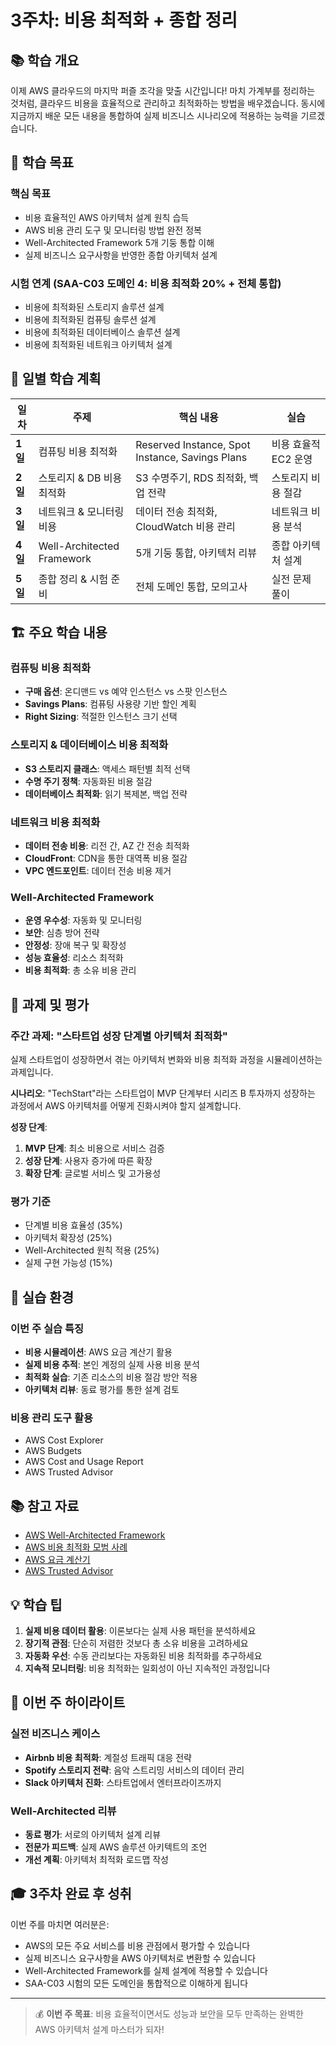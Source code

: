 # 3주차: 비용 최적화 + 종합 정리

## 📚 학습 개요

이제 AWS 클라우드의 마지막 퍼즐 조각을 맞출 시간입니다! 마치 가계부를 정리하는 것처럼, 클라우드 비용을 효율적으로 관리하고 최적화하는 방법을 배우겠습니다. 동시에 지금까지 배운 모든 내용을 통합하여 실제 비즈니스 시나리오에 적용하는 능력을 기르겠습니다.

## 🎯 학습 목표

### 핵심 목표
- 비용 효율적인 AWS 아키텍처 설계 원칙 습득
- AWS 비용 관리 도구 및 모니터링 방법 완전 정복
- Well-Architected Framework 5개 기둥 통합 이해
- 실제 비즈니스 요구사항을 반영한 종합 아키텍처 설계

### 시험 연계 (SAA-C03 도메인 4: 비용 최적화 20% + 전체 통합)
- 비용에 최적화된 스토리지 솔루션 설계
- 비용에 최적화된 컴퓨팅 솔루션 설계
- 비용에 최적화된 데이터베이스 솔루션 설계
- 비용에 최적화된 네트워크 아키텍처 설계

## 📅 일별 학습 계획

| 일차 | 주제 | 핵심 내용 | 실습 |
|------|------|---------|------|
| **1일** | 컴퓨팅 비용 최적화 | Reserved Instance, Spot Instance, Savings Plans | 비용 효율적 EC2 운영 |
| **2일** | 스토리지 & DB 비용 최적화 | S3 수명주기, RDS 최적화, 백업 전략 | 스토리지 비용 절감 |
| **3일** | 네트워크 & 모니터링 비용 | 데이터 전송 최적화, CloudWatch 비용 관리 | 네트워크 비용 분석 |
| **4일** | Well-Architected Framework | 5개 기둥 통합, 아키텍처 리뷰 | 종합 아키텍처 설계 |
| **5일** | 종합 정리 & 시험 준비 | 전체 도메인 통합, 모의고사 | 실전 문제 풀이 |

## 🏗️ 주요 학습 내용

### 컴퓨팅 비용 최적화
- **구매 옵션**: 온디맨드 vs 예약 인스턴스 vs 스팟 인스턴스
- **Savings Plans**: 컴퓨팅 사용량 기반 할인 계획
- **Right Sizing**: 적절한 인스턴스 크기 선택

### 스토리지 & 데이터베이스 비용 최적화
- **S3 스토리지 클래스**: 액세스 패턴별 최적 선택
- **수명 주기 정책**: 자동화된 비용 절감
- **데이터베이스 최적화**: 읽기 복제본, 백업 전략

### 네트워크 비용 최적화
- **데이터 전송 비용**: 리전 간, AZ 간 전송 최적화
- **CloudFront**: CDN을 통한 대역폭 비용 절감
- **VPC 엔드포인트**: 데이터 전송 비용 제거

### Well-Architected Framework
- **운영 우수성**: 자동화 및 모니터링
- **보안**: 심층 방어 전략
- **안정성**: 장애 복구 및 확장성
- **성능 효율성**: 리소스 최적화
- **비용 최적화**: 총 소유 비용 관리

## 📝 과제 및 평가

### 주간 과제: "스타트업 성장 단계별 아키텍처 최적화"
실제 스타트업이 성장하면서 겪는 아키텍처 변화와 비용 최적화 과정을 시뮬레이션하는 과제입니다.

**시나리오**: 
"TechStart"라는 스타트업이 MVP 단계부터 시리즈 B 투자까지 성장하는 과정에서 AWS 아키텍처를 어떻게 진화시켜야 할지 설계합니다.

**성장 단계**:
1. **MVP 단계**: 최소 비용으로 서비스 검증
2. **성장 단계**: 사용자 증가에 따른 확장
3. **확장 단계**: 글로벌 서비스 및 고가용성

### 평가 기준
- 단계별 비용 효율성 (35%)
- 아키텍처 확장성 (25%)
- Well-Architected 원칙 적용 (25%)
- 실제 구현 가능성 (15%)

## 🔧 실습 환경

### 이번 주 실습 특징
- **비용 시뮬레이션**: AWS 요금 계산기 활용
- **실제 비용 추적**: 본인 계정의 실제 사용 비용 분석
- **최적화 실습**: 기존 리소스의 비용 절감 방안 적용
- **아키텍처 리뷰**: 동료 평가를 통한 설계 검토

### 비용 관리 도구 활용
- AWS Cost Explorer
- AWS Budgets
- AWS Cost and Usage Report
- AWS Trusted Advisor

## 📚 참고 자료

- [AWS Well-Architected Framework](https://aws.amazon.com/architecture/well-architected/)
- [AWS 비용 최적화 모범 사례](https://aws.amazon.com/pricing/cost-optimization/)
- [AWS 요금 계산기](https://calculator.aws/)
- [AWS Trusted Advisor](https://aws.amazon.com/support/trusted-advisor/)

## 💡 학습 팁

1. **실제 비용 데이터 활용**: 이론보다는 실제 사용 패턴을 분석하세요
2. **장기적 관점**: 단순히 저렴한 것보다 총 소유 비용을 고려하세요
3. **자동화 우선**: 수동 관리보다는 자동화된 비용 최적화를 추구하세요
4. **지속적 모니터링**: 비용 최적화는 일회성이 아닌 지속적인 과정입니다

## 🚀 이번 주 하이라이트

### 실전 비즈니스 케이스
- **Airbnb 비용 최적화**: 계절성 트래픽 대응 전략
- **Spotify 스토리지 전략**: 음악 스트리밍 서비스의 데이터 관리
- **Slack 아키텍처 진화**: 스타트업에서 엔터프라이즈까지

### Well-Architected 리뷰
- **동료 평가**: 서로의 아키텍처 설계 리뷰
- **전문가 피드백**: 실제 AWS 솔루션 아키텍트의 조언
- **개선 계획**: 아키텍처 최적화 로드맵 작성

## 🎓 3주차 완료 후 성취

이번 주를 마치면 여러분은:
- AWS의 모든 주요 서비스를 비용 관점에서 평가할 수 있습니다
- 실제 비즈니스 요구사항을 AWS 아키텍처로 변환할 수 있습니다
- Well-Architected Framework를 실제 설계에 적용할 수 있습니다
- SAA-C03 시험의 모든 도메인을 통합적으로 이해하게 됩니다

---

> 💰 **이번 주 목표**: 비용 효율적이면서도 성능과 보안을 모두 만족하는 완벽한 AWS 아키텍처 설계 마스터가 되자!
